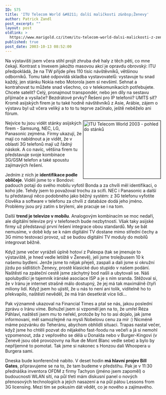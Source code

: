 ```yaml
---
ID: 575
title: 'ITU Telecom World &#8211; další maličkosti z&nbsp;Ženevy'
author: Patrick Zandl
post_excerpt: ""
layout: post
oldlink: >
  https://www.marigold.cz/item/itu-telecom-world-dalsi-malickosti-z-zenevy
published: true
post_date: 2003-10-13 08:52:00
---
```

<p>
Na výstavišti jsem včera stihl projít zhruba dvě haly z těch pěti, co mne čekají. Kontrast s Invexem jakožto masovou akcí je opravdu obrovský: ITU předpokládá, že na TW přijde přes 110 tisíc návštěvníků, většinou odborníků. Tomu také odpovídá skladba vystavovatelů: vystavuje tu snad každý, jen stánku Nokia nebo Motorola jsem si nevšiml. Sehnat a kontrahovat tu můžete snad všechno, co v telekomunikacích potřebujete. Chcete satelit? Celý, pronajmout transpondér, nebo jen díly na sestavu přijímače a vysílače? Bezdrátové prvky? Řešení pro IP telefonii? UMTS síť? Kromě asijských firem je tu také hodně návštěvníků z Asie, Arábie, zájem o výstavu byl už včera veliký a to to tu teprve začínalo, ještě neběželo ani fórum.</p>

<p>
<A href="/wp-content/uploads/itu2003-stanky.jpg" target=_blank><IMG height=187 alt="ITU Telecom World 2003 - pohled do stánků" src="/wp-content/uploads/preview/itu2003-stanky.jpg" width=250 align=right border=1></A>Nejvíce tu jsou vidět stánky asijských firem - Samsung, NEC, LG, Panasonic zejména. Firmy ukazují, že mají co nabídnout a je vidět, že v oblasti 3G telefonů mají už řádný náskok. A co navíc, většina firem tu představuje svoje kombinace 3G/GSM telefon a také spoustu zajímavých řešení. </p>

<p>
Jedním z nich je <STRONG>identifikace podle obličeje</STRONG>. Viděli jsme to v Bondovi: padouch potají do svého mobilu vyfotil Bonda a za chvíli měl identifikaci, o koho jde. Tehdy jsem to považoval trochu za scifi. NEC i Panasonic a další tu představují něco podobného jako běžný systém: z 3G telefonu vyfotíte člověka a software v telefonu za chvíli z databáze dodá jeho jméno. Problémy jsou prý zatím s brýlemi, ale pracuje se i na tom. </p>

<p>
Další <STRONG>trend je televize v mobilu</STRONG>. Analogovým kombinacím se moc nedaří, ale digitální televize prý v telefonech bude nezbytností. Však taky asijské firmy už představují první řešení integrace obou standardů. My se bát nemusíme, v době kdy se k nám digitální TV dostane mimo střední čechy a 3G mimo testovací provoz, už se budou digitální TV moduly do mobilů integrovat běžně. </p>

<p>
Když jsme večer vyráželi úplně hotoví z Palexpa (tak se jmenuje to výstaviště, je hned vedle letiště v Ženevě), jeli jsme trolejbusem 10 k našemu bydlení. Jenže jsme to nějak přejeli, zaspali a dali jsme si okružní jízdu po sídlištích Ženevy, prostě klasické duo stupido v našem podání. Naštěstí na zpáteční cestě jsme záchytný bod našli a ubytovali se. Náš spolubydlící je tajemník iránské asociace ISP a je s ním sranda. Stěžoval si, že v Iránu je internet strašně málo dostupný, že jej má tak maximálně čtyři miliony lidí. Když jsem ho ujistil, že u nás to není ani tolik, viditelně ho to překvapilo, naštěstí nevěděl, že má Irán desetkrát více lidí... </p>

<p>
Pak významně ukazoval na Financial Times a ptal se nás, jakou poslední zprávu o Iránu víme. Bohužel jsem si vzpoměl jen na to, že umřel Réza Páhlaví, naštěstí jsem mu to neřekl, protože by ho to asi dojalo, jak jsme informovaní, měl samozřejmě na mysli Nobelovu cenu za mír :)&#160;Nicméně máme pozvánku do Teheránu, abychom obhlídli situaci. Trapas nastal večer, když jsme ho chtěli pozvat do nějakého fast-foodu na večeři a já si nemohl vzpomenout, zda z vepřového se dělá u Donalda nebo v Burger-Kingovi (v Ženevě jsou obě provozovny na Rue de Mont Blanc vedle sebe) a bylo by nepříjemné to pomotat. Tak jsme si nakonec s Honzou dali Whoopera u Burgera sami. </p>

<p>
Dneska bude konferenčně nabito. V deset hodin <STRONG>má hlavní projev Bill Gates</STRONG>, připravujeme se na to, že tam budeme v předstihu. Pak je v 11:30 přednáška inventora OFDM z firmy Tachyon (jméno jsem zapoměl) o budoucnosti WLAN sítí, na půl třetí mám diskusní panel o nových přenosových technologiích a jejich nasazení a na půl pátou Lessons from 3G licensing. Mezi tím se pokusím dát vědět, co je nového a zajímavého.</p>
